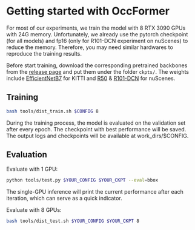 # Getting started with OccFormer

For most of our experiments, we train the model with 8 RTX 3090 GPUs with 24G memory. Unfortunately, we already use the pytorch checkpoint (for all models) and fp16 (only for R101-DCN experiment on nuScenes) to reduce the memory. Therefore, you may need similar hardwares to reproduce the training results.

Before start training, download the corresponding pretrained backbones from the [release page](https://github.com/zhangyp15/OccFormer/releases/tag/assets) and put them under the folder `ckpts/`. The weights include [EfficientNetB7](https://github.com/zhangyp15/OccFormer/releases/download/assets/efficientnet-b7_3rdparty_8xb32-aa_in1k_20220119-bf03951c.pth) for KITTI and [R50](https://github.com/zhangyp15/OccFormer/releases/download/assets/resnet50-0676ba61.pth) & [R101-DCN](https://github.com/zhangyp15/OccFormer/releases/download/assets/r101_dcn_fcos3d_pretrain.pth) for nuScenes.

## Training
```bash
bash tools/dist_train.sh $CONFIG 8
```
During the training process, the model is evaluated on the validation set after every epoch. The checkpoint with best performance will be saved. The output logs and checkpoints will be available at work_dirs/$CONFIG.

## Evaluation
Evaluate with 1 GPU:
```bash
python tools/test.py $YOUR_CONFIG $YOUR_CKPT --eval=bbox
```
The single-GPU inference will print the current performance after each iteration, which can serve as a quick indicator.

Evaluate with 8 GPUs:
```bash
bash tools/dist_test.sh $YOUR_CONFIG $YOUR_CKPT 8
```

